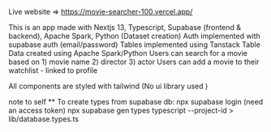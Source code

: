 Live website => https://movie-searcher-100.vercel.app/

This is an app made with Nextjs 13, Typescript, Supabase (frontend & backend), Apache Spark, Python (Dataset creation)
Auth implemented with supabase auth (email/password)
Tables implemented using Tanstack Table
Data created using Apache Spark/Python
Users can search for a movie based on 1) movie name 2) director 3) actor
Users can add a movie to their watchlist - linked to profile

All components are styled with tailwind (No ui library used )

note to self
** To create types from supabase db:
    npx supabase login (need an access token)
    npx supabase gen types typescript --project-id <My Reference ID> > lib/database.types.ts
